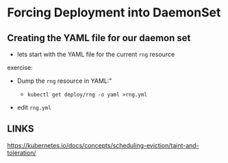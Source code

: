# Forcing Deployment into DaemonSet

## Creating the YAML file for our daemon set
- lets start with the YAML file for the current `rng` resource

exercise:
- Dump the `rng` resource in YAML:"
  - `kubectl get deploy/rng -o yaml >rng.yml`

- edit `rng.yml`



## LINKS
https://kubernetes.io/docs/concepts/scheduling-eviction/taint-and-toleration/